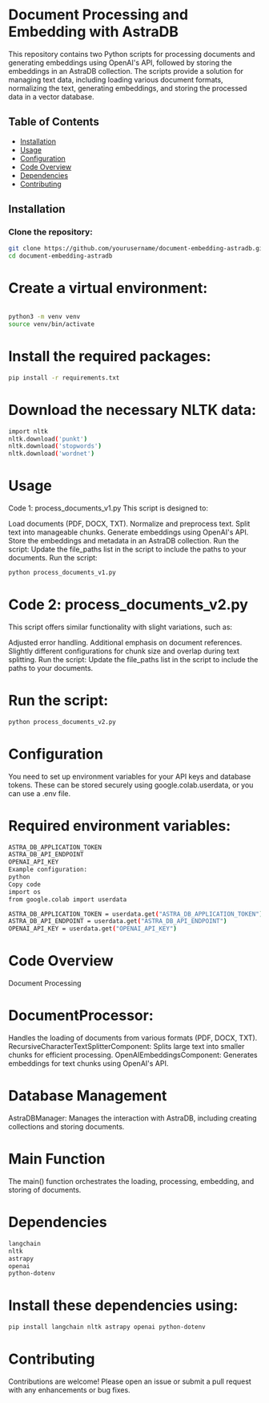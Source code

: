 # Document Processing and Embedding with AstraDB

This repository contains two Python scripts for processing documents and generating embeddings using OpenAI's API, followed by storing the embeddings in an AstraDB collection. The scripts provide a solution for managing text data, including loading various document formats, normalizing the text, generating embeddings, and storing the processed data in a vector database.

## Table of Contents
- [Installation](#installation)
- [Usage](#usage)
- [Configuration](#configuration)
- [Code Overview](#code-overview)
- [Dependencies](#dependencies)
- [Contributing](#contributing)


## Installation

### Clone the repository:

```bash
git clone https://github.com/yourusername/document-embedding-astradb.git
cd document-embedding-astradb
```
# Create a virtual environment:
```bash

python3 -m venv venv
source venv/bin/activate
```
# Install the required packages:
```bash
pip install -r requirements.txt
```
# Download the necessary NLTK data:
```bash
import nltk
nltk.download('punkt')
nltk.download('stopwords')
nltk.download('wordnet')
```
# Usage
Code 1: process_documents_v1.py
This script is designed to:

Load documents (PDF, DOCX, TXT).
Normalize and preprocess text.
Split text into manageable chunks.
Generate embeddings using OpenAI's API.
Store the embeddings and metadata in an AstraDB collection.
Run the script:
Update the file_paths list in the script to include the paths to your documents.
Run the script:
```bash
python process_documents_v1.py
```
# Code 2: process_documents_v2.py
This script offers similar functionality with slight variations, such as:

Adjusted error handling.
Additional emphasis on document references.
Slightly different configurations for chunk size and overlap during text splitting.
Run the script:
Update the file_paths list in the script to include the paths to your documents.
# Run the script:
``` bash
python process_documents_v2.py
```
# Configuration
You need to set up environment variables for your API keys and database tokens. These can be stored securely using google.colab.userdata, or you can use a .env file.

# Required environment variables:
```bash
ASTRA_DB_APPLICATION_TOKEN
ASTRA_DB_API_ENDPOINT
OPENAI_API_KEY
Example configuration:
python
Copy code
import os
from google.colab import userdata

ASTRA_DB_APPLICATION_TOKEN = userdata.get("ASTRA_DB_APPLICATION_TOKEN")
ASTRA_DB_API_ENDPOINT = userdata.get("ASTRA_DB_API_ENDPOINT")
OPENAI_API_KEY = userdata.get("OPENAI_API_KEY")
```
# Code Overview
Document Processing
# DocumentProcessor: 
Handles the loading of documents from various formats (PDF, DOCX, TXT).
RecursiveCharacterTextSplitterComponent: Splits large text into smaller chunks for efficient processing.
OpenAIEmbeddingsComponent: Generates embeddings for text chunks using OpenAI's API.
# Database Management
AstraDBManager: Manages the interaction with AstraDB, including creating collections and storing documents.
# Main Function
The main() function orchestrates the loading, processing, embedding, and storing of documents.

# Dependencies
```bash
langchain
nltk
astrapy
openai
python-dotenv
```
# Install these dependencies using:

```bash
pip install langchain nltk astrapy openai python-dotenv
```
# Contributing
Contributions are welcome! Please open an issue or submit a pull request with any enhancements or bug fixes.

